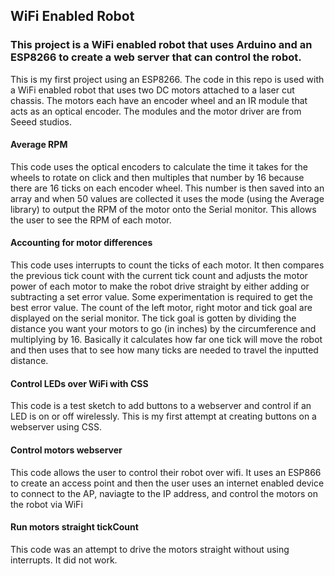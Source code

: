 ## WiFi Enabled Robot
### This project is a WiFi enabled robot that uses Arduino and an ESP8266 to create a web server that can control the robot. 
This is my first project using an ESP8266. The code in this repo is used with a WiFi enabled robot that uses two DC motors attached to a laser cut chassis. The motors each have an encoder wheel and an IR module that acts as an optical encoder. The modules and the motor driver are from Seeed studios.

#### Average RPM
This code uses the optical encoders to calculate the time it takes for the wheels to rotate on click and then multiples that number by 16 because there are 16 ticks on each encoder wheel. This number is then saved into an array and when 50 values are collected it uses the mode (using the Average library) to output the RPM of the motor onto the Serial monitor. This allows the user to see the RPM of each motor.

#### Accounting for motor differences
This code uses interrupts to count the ticks of each motor. It then compares the previous tick count with the current tick count and adjusts the motor power of each motor to make the robot drive straight by either adding or subtracting a set error value. Some experimentation is required to get the best error value. The count of the left motor, right motor and tick goal are displayed on the serial monitor. The tick goal is gotten by dividing the distance you want your motors to go (in inches) by the circumference and multiplying by 16. Basically it calculates how far one tick will move the robot and then uses that to see how many ticks are needed to travel the inputted distance.

#### Control LEDs over WiFi with CSS
This code is a test sketch to add buttons to a webserver and control if an LED is on or off wirelessly. This is my first attempt at creating buttons on a webserver using CSS.

#### Control motors webserver
This code allows the user to control their robot over wifi. It uses an ESP866 to create an access point and then the user uses an internet enabled device to connect to the AP, naviagte to the IP address, and control the motors on the robot via WiFi

#### Run motors straight tickCount
This code was an attempt to drive the motors straight without using interrupts. It did not work.
